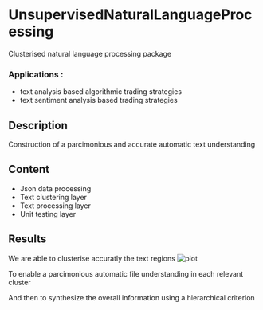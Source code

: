 # UnsupervisedNaturalLanguageProcessing
Clusterised natural language processing package
### Applications : 
- text analysis based algorithmic trading strategies
- text sentiment analysis based trading strategies

## Description
Construction of a parcimonious and accurate automatic text understanding

## Content
- Json data processing
- Text clustering layer
- Text processing layer
- Unit testing layer

## Results 
We are able to clusterise accuratly the text regions
![plot](https://github.com/Othmane-ZARHALI/UnsupervisedNaturalLanguageProcessing/Results/blob/ClusteringResults.png?raw=true)

To enable a parcimonious automatic file understanding in each relevant cluster

And then to synthesize the overall information using a hierarchical criterion
